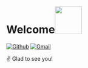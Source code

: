 # Welcome<img src="https://github.com/AlekseyShashkov/AlekseyShashkov/assets/17510024/1e5d1216-3367-418e-a39f-d41529aebb73" width="71"/>
[![Github](https://img.shields.io/twitter/url?label=AlekseyShashkov&logo=Github&style=plastic&url=https%3A%2F%2Fgithub.com%2FAlekseyShashkov)](https://github.com/AlekseyShashkov) [![Gmail](https://img.shields.io/twitter/url?label=rover8096%40gmail.com&logo=Gmail&style=plastic&url=https%3A%2F%2Fg.zeos.in%2F%3Fq%3DGmail%26m%3D1)](https://g.zeos.in/?q=Gmail&m=1)

:v: Glad to see you! 
<!--
<p align="center">
  <br><img src="https://github.com/AlekseyShashkov/AlekseyShashkov/assets/17510024/1e5d1216-3367-418e-a39f-d41529aebb73" width="71" height="36"/>
</p>

## Some of my Github Stats 

![GitHub stats](https://github-readme-stats.vercel.app/api?username=AlekseyShashkov&show_icons=true) [![Top Langs](https://github-readme-stats.vercel.app/api/top-langs/?username=AlekseyShashkov)](https://github.com/anuraghazra/github-readme-stats)

**AlekseyShashkov/AlekseyShashkov** is a ✨ _special_ ✨ repository because its `README.md` (this file) appears on your GitHub profile.

Here are some ideas to get you started:

- 🔭 I’m currently working on ...
- 🌱 I’m currently learning ...
- 👯 I’m looking to collaborate on ...
- 🤔 I’m looking for help with ...
- 💬 Ask me about ...
- 📫 How to reach me: ...
- 😄 Pronouns: ...
- ⚡ Fun fact: ...
-->
